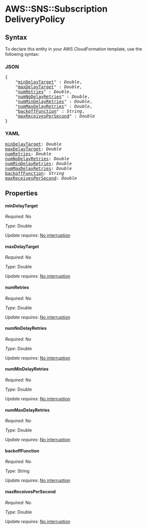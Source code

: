 # AWS::SNS::Subscription DeliveryPolicy

## Syntax

To declare this entity in your AWS CloudFormation template, use the following syntax:

### JSON

<pre>
{
    "<a href="#mindelaytarget" title="minDelayTarget">minDelayTarget</a>" : <i>Double</i>,
    "<a href="#maxdelaytarget" title="maxDelayTarget">maxDelayTarget</a>" : <i>Double</i>,
    "<a href="#numretries" title="numRetries">numRetries</a>" : <i>Double</i>,
    "<a href="#numnodelayretries" title="numNoDelayRetries">numNoDelayRetries</a>" : <i>Double</i>,
    "<a href="#nummindelayretries" title="numMinDelayRetries">numMinDelayRetries</a>" : <i>Double</i>,
    "<a href="#nummaxdelayretries" title="numMaxDelayRetries">numMaxDelayRetries</a>" : <i>Double</i>,
    "<a href="#backofffunction" title="backoffFunction">backoffFunction</a>" : <i>String</i>,
    "<a href="#maxreceivespersecond" title="maxReceivesPerSecond">maxReceivesPerSecond</a>" : <i>Double</i>
}
</pre>

### YAML

<pre>
<a href="#mindelaytarget" title="minDelayTarget">minDelayTarget</a>: <i>Double</i>
<a href="#maxdelaytarget" title="maxDelayTarget">maxDelayTarget</a>: <i>Double</i>
<a href="#numretries" title="numRetries">numRetries</a>: <i>Double</i>
<a href="#numnodelayretries" title="numNoDelayRetries">numNoDelayRetries</a>: <i>Double</i>
<a href="#nummindelayretries" title="numMinDelayRetries">numMinDelayRetries</a>: <i>Double</i>
<a href="#nummaxdelayretries" title="numMaxDelayRetries">numMaxDelayRetries</a>: <i>Double</i>
<a href="#backofffunction" title="backoffFunction">backoffFunction</a>: <i>String</i>
<a href="#maxreceivespersecond" title="maxReceivesPerSecond">maxReceivesPerSecond</a>: <i>Double</i>
</pre>

## Properties

#### minDelayTarget

_Required_: No

_Type_: Double

_Update requires_: [No interruption](https://docs.aws.amazon.com/AWSCloudFormation/latest/UserGuide/using-cfn-updating-stacks-update-behaviors.html#update-no-interrupt)

#### maxDelayTarget

_Required_: No

_Type_: Double

_Update requires_: [No interruption](https://docs.aws.amazon.com/AWSCloudFormation/latest/UserGuide/using-cfn-updating-stacks-update-behaviors.html#update-no-interrupt)

#### numRetries

_Required_: No

_Type_: Double

_Update requires_: [No interruption](https://docs.aws.amazon.com/AWSCloudFormation/latest/UserGuide/using-cfn-updating-stacks-update-behaviors.html#update-no-interrupt)

#### numNoDelayRetries

_Required_: No

_Type_: Double

_Update requires_: [No interruption](https://docs.aws.amazon.com/AWSCloudFormation/latest/UserGuide/using-cfn-updating-stacks-update-behaviors.html#update-no-interrupt)

#### numMinDelayRetries

_Required_: No

_Type_: Double

_Update requires_: [No interruption](https://docs.aws.amazon.com/AWSCloudFormation/latest/UserGuide/using-cfn-updating-stacks-update-behaviors.html#update-no-interrupt)

#### numMaxDelayRetries

_Required_: No

_Type_: Double

_Update requires_: [No interruption](https://docs.aws.amazon.com/AWSCloudFormation/latest/UserGuide/using-cfn-updating-stacks-update-behaviors.html#update-no-interrupt)

#### backoffFunction

_Required_: No

_Type_: String

_Update requires_: [No interruption](https://docs.aws.amazon.com/AWSCloudFormation/latest/UserGuide/using-cfn-updating-stacks-update-behaviors.html#update-no-interrupt)

#### maxReceivesPerSecond

_Required_: No

_Type_: Double

_Update requires_: [No interruption](https://docs.aws.amazon.com/AWSCloudFormation/latest/UserGuide/using-cfn-updating-stacks-update-behaviors.html#update-no-interrupt)

